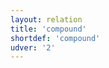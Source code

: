 ```yaml
---
layout: relation
title: 'compound'
shortdef: 'compound'
udver: '2'
---
```

<!-- Interlanguage links updated Út zář 29 20:31:46 CEST 2020 -->
